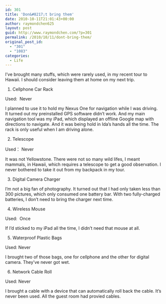 ```yaml
---
id: 301
title: 'Don&#8217;t bring them'
date: 2010-10-11T21:01:43+00:00
author: raymondchen625
layout: post
guid: http://www.raymondchen.com/?p=301
permalink: /2010/10/11/dont-bring-them/
original_post_id:
  - "301"
  - "1083"
categories:
  - Life
---
```

I&#8217;ve brought many stuffs, which were rarely used, in my recent tour to Hawaii. I should consider leaving them at home on my next trip.

1. Cellphone Car Rack

Used:  Never

I planned to use it to hold my Nexus One for navigation while I was driving. It turned out my preinstalled GPS software didn&#8217;t work. And my main navigation tool was my iPad, which displayed an offline Google map with directions to navigate. And it was being hold in Ida&#8217;s hands all the time. The rack is only useful when I am driving alone.

2. Telescope

Used： Never

It was not Yellowstone. There were not so many wild lifes, I meant mammals, in Hawaii, which requires a telescope to get a good observation. I never bothered to take it out from my backpack in my tour.

3. Digital Camera Charger

I&#8217;m not a big fan of photography. It turned out that I had only taken less than 300 pictures, which only consumed one battery bar. With two fully-charged batteries, I don&#8217;t need to bring the charger next time.

4. Wireless Mouse

Used:  Once

If I&#8217;d sticked to my iPad all the time, I didn&#8217;t need that mouse at all.

5. Waterproof Plastic Bags

Used: Never

I brought two of those bags, one for cellphone and the other for digital camera. They&#8217;ve never got wet.

6. Network Cable Roll

Used: Never

I brought a cable with a device that can automatically roll back the cable. It&#8217;s never been used. All the guest room had provied cables.